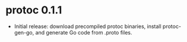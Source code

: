# protoc 0.1.1

* Initial release: download precompiled protoc binaries, install protoc-gen-go, and generate Go code from .proto files.
